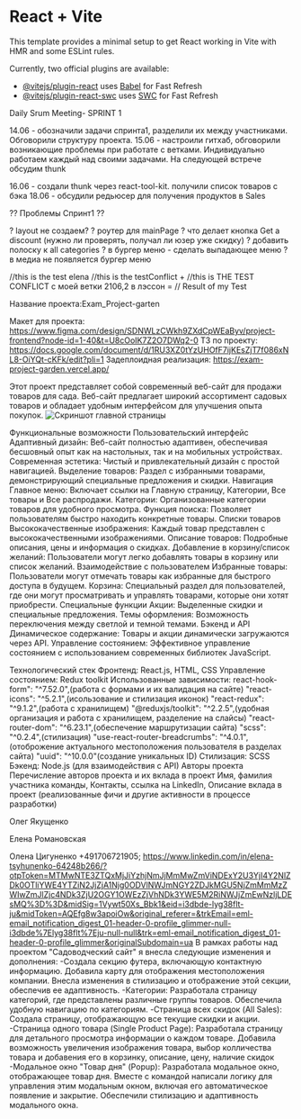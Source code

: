 # React + Vite

This template provides a minimal setup to get React working in Vite with HMR and some ESLint rules.

Currently, two official plugins are available:

- [@vitejs/plugin-react](https://github.com/vitejs/vite-plugin-react/blob/main/packages/plugin-react/README.md) uses [Babel](https://babeljs.io/) for Fast Refresh
- [@vitejs/plugin-react-swc](https://github.com/vitejs/vite-plugin-react-swc) uses [SWC](https://swc.rs/) for Fast Refresh


Daily Srum Meeting- SPRINT 1

14.06 - обозначили задачи спринта1, разделили их между участниками. Обговорили структуру проекта.
15.06 - настроили гитхаб, обговорили возникающие проблемы при работате с ветками. Индивидуально работаем каждый  над своими задачами. На следующей встрече обсудим thunk 

16.06 - создали thunk через react-tool-kit. получили список товаров с бэка
18.06 - обсудили редьюсер для получения продуктов в Sales



?? Проблемы Спринт1 ??

? layout не создаем?
? роутер  для mainPage
? что делает кнопка Get a discount (нужно ли проверять, получал ли юзер уже скидку)
? добавить полоску к all categories
? в бургер меню - сделать выпадающее меню
? в медиа не появляется бургер меню

//this is the test elena
//this is the testConflict +
//this is THE TEST CONFLICT с моей ветки 2106,2 в лэссон =
// Result of my Test


Название проекта:Exam_Project-garten

Макет для проекта: https://www.figma.com/design/SDNWLzCWkh9ZXdCpWEaByv/project-frontend?node-id=1-40&t=U8cOoIK7Z2O7DWq2-0
ТЗ по проекту: https://docs.google.com/document/d/1RU3XZ0tYzUHOfF7ijKEsZjT7f086xNL8-OiYQt-cKFk/edit?pli=1
Задеплоидная реализация: https://exam-project-garden.vercel.app/

Этот проект представляет собой современный веб-сайт для продажи товаров для сада. Веб-сайт предлагает широкий ассортимент садовых товаров и обладает удобным интерфейсом для улучшения опыта покупок.
![Скриншот главной страницы](/Exam_Project-garten/public/images/Readme/screenshot.png)

Функциональные возможности
Пользовательский интерфейс
Адаптивный дизайн: Веб-сайт полностью адаптивен, обеспечивая бесшовный опыт как на настольных, так и на мобильных устройствах.
Современная эстетика: Чистый и привлекательный дизайн с простой навигацией.
Выделение товаров: Раздел с избранными товарами, демонстрирующий специальные предложения и скидки.
Навигация
Главное меню: Включает ссылки на Главную страницу, Категории, Все товары и Все распродажи.
Категории: Организованные категории товаров для удобного просмотра.
Функция поиска: Позволяет пользователям быстро находить конкретные товары.
Списки товаров
Высококачественные изображения: Каждый товар представлен с высококачественными изображениями.
Описание товаров: Подробные описания, цены и информация о скидках.
Добавление в корзину/список желаний: Пользователи могут легко добавлять товары в корзину или список желаний.
Взаимодействие с пользователем
Избранные товары: Пользователи могут отмечать товары как избранные для быстрого доступа в будущем.
Корзина: Специальный раздел для пользователей, где они могут просматривать и управлять товарами, которые они хотят приобрести.
Специальные функции
Акции: Выделенные скидки и специальные предложения.
Темы оформления: Возможность переключения между светлой и темной темами.
Бэкенд и API
Динамическое содержание: Товары и акции динамически загружаются через API.
Управление состоянием: Эффективное управление состоянием с использованием современных библиотек JavaScript.

Технологический стек
Фронтенд: React.js, HTML, CSS
Управление состоянием: Redux toolkit
Использованные зависимости:
react-hook-form": "^7.52.0",(работа с формами и их валидация на сайте)
    "react-icons": "^5.2.1",(исользование и стилизация иконок)
    "react-redux": "^9.1.2",(работа с хранилищем)
    "@reduxjs/toolkit": "^2.2.5",(удобная организация и работа с хранилищем, разделение на слайсы)
    "react-router-dom": "^6.23.1",(обеспечение маршрутизации сайта)
    "scss": "^0.2.4",(стилизация)
    "use-react-router-breadcrumbs": "^4.0.1",(отоброжение актуального местоположения пользователя в разделах сайта)
    "uuid": "^10.0.0"(создание уникальных ID)
Стилизация: SCSS
Бэкенд: Node.js (для взаимодействия с API)
 Авторы проекта
Перечисление авторов проекта и их вклада в проект
Имя, фамилия участника команды, 
Контакты, ссылка на LinkedIn, 
Описание вклада в проект (реализованные фичи и другие активности в процессе разработки)

Олег Якущенко


Елена Романовская


Олена Цигуненко
+491706721905; 
https://www.linkedin.com/in/elena-tsyhunenko-64248b266/?otpToken=MTMwNTE3ZTQxMjJiYzhjNmJjMmMwZmViNDExY2U3YjI4Y2NlZDk0OTliYWE4YTZiN2JjZjA1Njg0ODVlNWJmNGY2ZDJkMGU5NjZmMmMzZWIwZmJlZjc4NDk3ZjU2OGY1OWEzZjVhNDk3YWE5M2RiNWJjZmEwNzljLDEsMQ%3D%3D&midSig=1Vywt50Xs_Bbk1&eid=i3dbde-lyg38flt-ju&midToken=AQEfg8w3apoiOw&original_referer=&trkEmail=eml-email_notification_digest_01-header-0-profile_glimmer-null-i3dbde%7Elyg38flt%7Eju-null-null&trk=eml-email_notification_digest_01-header-0-profile_glimmer&originalSubdomain=ua
В рамках работы над проектом "Садоводческий сайт" я внесла следующие изменения и дополнения:
-Создала секцию футера, включающую контактную информацию.
Добавила карту для отображения местоположения компании.
Внесла изменения в стилизацию и отображение этой секции, обеспечив ее адаптивность.
-Категории:
Разработала страницу категорий, где представлены различные группы товаров.
Обеспечила удобную навигацию по категориям.
-Cтраница всех скидок (All Sales):
Создала страницу, отображающую все текущие скидки и акции.
-Страница одного товара (Single Product Page):
Разработала страницу для детального просмотра информации о каждом товаре.
Добавила возможность увеличения изображения товара, выбор колличества товара и добавения его в корзинку, описание, цену, наличие скидок
-Модальное окно "Товар дня" (Popup):
Разработала модальное окно, отображающее товар дня.
Вместе с командой написали логику для управления этим модальным окном, включая его автоматическое появление и закрытие.
Обеспечили стилизацию и адаптивность модального окна.
